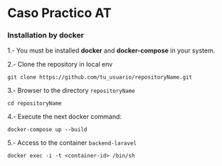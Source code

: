 
# Caso Practico AT

### Installation by docker

1.- You must be installed **docker** and **docker-compose** in your system.

2.- Clone the repository in local env

    git clone https://github.com/tu_usuario/repositoryName.git

3.- Browser to the directory `repositoryName`

    cd repositoryName

4.- Execute the next docker command:

    docker-compose up --build

5.- Access to the container `backend-laravel`

    docker exec -i -t <container-id> /bin/sh